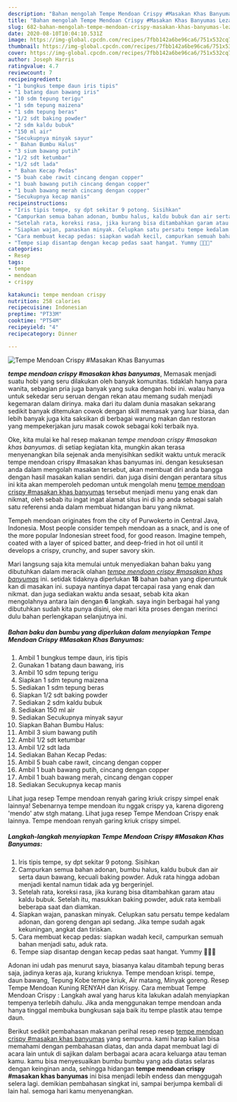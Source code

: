 ```yaml
---
description: "Bahan mengolah Tempe Mendoan Crispy #Masakan Khas Banyumas Lezat"
title: "Bahan mengolah Tempe Mendoan Crispy #Masakan Khas Banyumas Lezat"
slug: 682-bahan-mengolah-tempe-mendoan-crispy-masakan-khas-banyumas-lezat
date: 2020-08-10T10:04:10.531Z
image: https://img-global.cpcdn.com/recipes/7fbb142a6be96ca6/751x532cq70/tempe-mendoan-crispy-masakan-khas-banyumas-foto-resep-utama.jpg
thumbnail: https://img-global.cpcdn.com/recipes/7fbb142a6be96ca6/751x532cq70/tempe-mendoan-crispy-masakan-khas-banyumas-foto-resep-utama.jpg
cover: https://img-global.cpcdn.com/recipes/7fbb142a6be96ca6/751x532cq70/tempe-mendoan-crispy-masakan-khas-banyumas-foto-resep-utama.jpg
author: Joseph Harris
ratingvalue: 4.7
reviewcount: 7
recipeingredient:
- "1 bungkus tempe daun iris tipis"
- "1 batang daun bawang iris"
- "10 sdm tepung terigu"
- "1 sdm tepung maizena"
- "1 sdm tepung beras"
- "1/2 sdt baking powder"
- "2 sdm kaldu bubuk"
- "150 ml air"
- "Secukupnya minyak sayur"
- " Bahan Bumbu Halus"
- "3 sium bawang putih"
- "1/2 sdt ketumbar"
- "1/2 sdt lada"
- " Bahan Kecap Pedas"
- "5 buah cabe rawit cincang dengan copper"
- "1 buah bawang putih cincang dengan copper"
- "1 buah bawang merah cincang dengan copper"
- "Secukupnya kecap manis"
recipeinstructions:
- "Iris tipis tempe, sy dpt sekitar 9 potong. Sisihkan"
- "Campurkan semua bahan adonan, bumbu halus, kaldu bubuk dan air serta daun bawang, kecuali baking powder. Aduk rata hingga adoban menjadi kental namun tidak ada yg bergerinjel."
- "Setelah rata, koreksi rasa, jika kurang bisa ditambahkan garam atau kaldu bubuk. Setelah itu, masukkan baking powder, aduk rata kembali beberapa saat dan diamkan."
- "Siapkan wajan, panaskan minyak. Celupkan satu persatu tempe kedalam adonan, dan goreng dengan api sedang. Jika tempe sudah agak kekuningan, angkat dan tiriskan."
- "Cara membuat kecap pedas: siapkan wadah kecil, campurkan semuah bahan menjadi satu, aduk rata."
- "Tempe siap disantap dengan kecap pedas saat hangat. Yummy 🤤🤤🤤"
categories:
- Resep
tags:
- tempe
- mendoan
- crispy

katakunci: tempe mendoan crispy 
nutrition: 258 calories
recipecuisine: Indonesian
preptime: "PT33M"
cooktime: "PT54M"
recipeyield: "4"
recipecategory: Dinner

---
```



![Tempe Mendoan Crispy #Masakan Khas Banyumas](https://img-global.cpcdn.com/recipes/7fbb142a6be96ca6/751x532cq70/tempe-mendoan-crispy-masakan-khas-banyumas-foto-resep-utama.jpg)

<b><i>tempe mendoan crispy #masakan khas banyumas</i></b>, Memasak menjadi suatu hobi yang seru dilakukan oleh banyak komunitas. tidaklah hanya para wanita, sebagian pria juga banyak yang suka dengan hobi ini. walau hanya untuk sekedar seru seruan dengan rekan atau memang sudah menjadi kegemaran dalam dirinya. maka dari itu dalam dunia masakan sekarang sedikit banyak ditemukan cowok dengan skill memasak yang luar biasa, dan lebih banyak juga kita saksikan di berbagai warung makan dan restoran yang mempekerjakan juru masak cowok sebagai koki terbaik nya.

Oke, kita mulai ke hal resep makanan <i>tempe mendoan crispy #masakan khas banyumas</i>. di setiap kegiatan kita, mungkin akan terasa menyenangkan bila sejenak anda menyisihkan sedikit waktu untuk meracik tempe mendoan crispy #masakan khas banyumas ini. dengan kesuksesan anda dalam mengolah masakan tersebut, akan membuat diri anda bangga dengan hasil masakan kalian sendiri. dan juga disini dengan perantara situs ini kita akan memperoleh pedoman untuk mengolah menu <u>tempe mendoan crispy #masakan khas banyumas</u> tersebut menjadi menu yang enak dan nikmat, oleh sebab itu ingat ingat alamat situs ini di hp anda sebagai salah satu referensi anda dalam membuat hidangan baru yang nikmat.

Tempeh mendoan originates from the city of Purwokerto in Central Java, Indonesia. Most people consider tempeh mendoan as a snack, and is one of the more popular Indonesian street food, for good reason. Imagine tempeh, coated with a layer of spiced batter, and deep-fried in hot oil until it develops a crispy, crunchy, and super savory skin.


Mari langsung saja kita memulai untuk menyediakan bahan baku yang dibutuhkan dalam meracik olahan <u><i>tempe mendoan crispy #masakan khas banyumas</i></u> ini. setidak tidaknya diperlukan <b>18</b> bahan bahan yang diperuntuk kan di masakan ini. supaya nantinya dapat tercapai rasa yang enak dan nikmat. dan juga sediakan waktu anda sesaat, sebab kita akan mengolahnya antara lain dengan <b>6</b> langkah. saya ingin berbagai hal yang dibutuhkan sudah kita punya disini, oke mari kita proses dengan merinci dulu bahan perlengkapan selanjutnya ini.

<!--inarticleads1-->

##### Bahan baku dan bumbu yang diperlukan dalam menyiapkan Tempe Mendoan Crispy #Masakan Khas Banyumas:

1. Ambil 1 bungkus tempe daun, iris tipis
1. Gunakan 1 batang daun bawang, iris
1. Ambil 10 sdm tepung terigu
1. Siapkan 1 sdm tepung maizena
1. Sediakan 1 sdm tepung beras
1. Siapkan 1/2 sdt baking powder
1. Sediakan 2 sdm kaldu bubuk
1. Sediakan 150 ml air
1. Sediakan Secukupnya minyak sayur
1. Siapkan  Bahan Bumbu Halus:
1. Ambil 3 sium bawang putih
1. Ambil 1/2 sdt ketumbar
1. Ambil 1/2 sdt lada
1. Sediakan  Bahan Kecap Pedas:
1. Ambil 5 buah cabe rawit, cincang dengan copper
1. Ambil 1 buah bawang putih, cincang dengan copper
1. Ambil 1 buah bawang merah, cincang dengan copper
1. Sediakan Secukupnya kecap manis


Lihat juga resep Tempe mendoan renyah garing kriuk crispy simpel enak lainnya! Sebenarnya tempe mendoan itu nggak crispy ya, karena digoreng &#39;mendo&#39; atw stgh matang. Lihat juga resep Tempe Mendoan Crispy enak lainnya. Tempe mendoan renyah garing kriuk crispy simpel. 

<!--inarticleads2-->

##### Langkah-langkah menyiapkan Tempe Mendoan Crispy #Masakan Khas Banyumas:

1. Iris tipis tempe, sy dpt sekitar 9 potong. Sisihkan
1. Campurkan semua bahan adonan, bumbu halus, kaldu bubuk dan air serta daun bawang, kecuali baking powder. Aduk rata hingga adoban menjadi kental namun tidak ada yg bergerinjel.
1. Setelah rata, koreksi rasa, jika kurang bisa ditambahkan garam atau kaldu bubuk. Setelah itu, masukkan baking powder, aduk rata kembali beberapa saat dan diamkan.
1. Siapkan wajan, panaskan minyak. Celupkan satu persatu tempe kedalam adonan, dan goreng dengan api sedang. Jika tempe sudah agak kekuningan, angkat dan tiriskan.
1. Cara membuat kecap pedas: siapkan wadah kecil, campurkan semuah bahan menjadi satu, aduk rata.
1. Tempe siap disantap dengan kecap pedas saat hangat. Yummy 🤤🤤🤤


Adonan ini udah pas menurut saya, biasanya kalau ditambah tepung beras saja, jadinya keras aja, kurang kriuknya. Tempe mendoan krispi. tempe, daun bawang, Tepung Kobe tempe kriuk, Air matang, Minyak goreng. Resep Tempe Mendoan Kuning RENYAH dan Krispy. Cara membuat Tempe Mendoan Crispy : Langkah awal yang harus kita lakukan adalah menyiapkan tempenya terlebih dahulu. Jika anda menggunakan tempe mendoan anda hanya tinggal membuka bungkusan saja baik itu tempe plastik atau tempe daun. 

Berikut sedikit pembahasan makanan perihal resep resep <u>tempe mendoan crispy #masakan khas banyumas</u> yang sempurna. kami harap kalian bisa memahami dengan pembahasan diatas, dan anda dapat membuat lagi di acara lain untuk di sajikan dalam berbagai acara acara keluarga atau teman kamu. kamu bisa menyesuaikan bumbu bumbu yang ada diatas selaras dengan keinginan anda, sehingga hidangan <b>tempe mendoan crispy #masakan khas banyumas</b> ini bisa menjadi lebih endess dan menggugah selera lagi. demikian pembahasan singkat ini, sampai berjumpa kembali di lain hal. semoga hari kamu menyenangkan.

